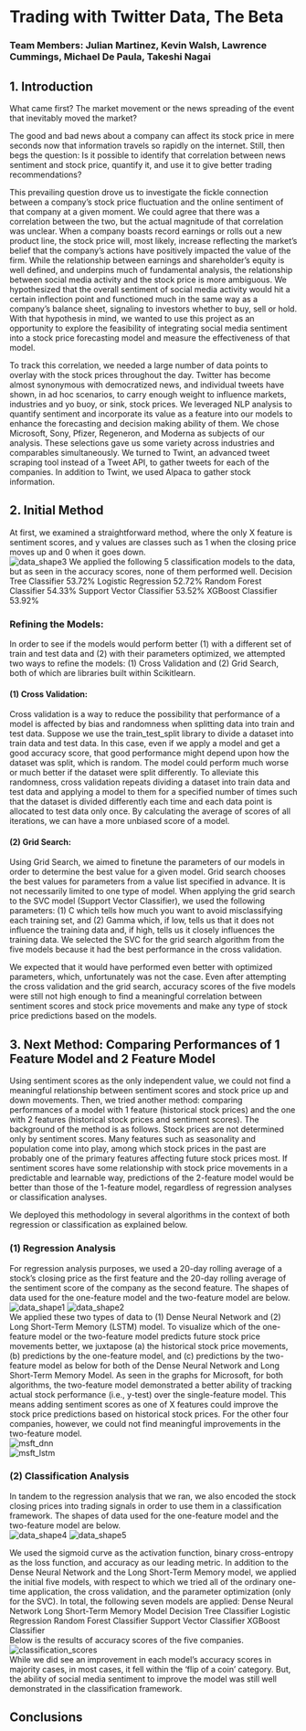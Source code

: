 # Trading with Twitter Data, The Beta <br>

### Team Members: Julian Martinez, Kevin Walsh, Lawrence Cummings, Michael De Paula, Takeshi Nagai


## 1. Introduction

What came first? The market movement or the news spreading of the event that inevitably moved the market?

The good and bad news about a company can affect its stock price in mere seconds now that information travels so rapidly on the internet. Still, then begs the question: Is it possible to identify that correlation between news sentiment and stock price, quantify it, and use it to give better trading recommendations? 

This prevailing question drove us to investigate the fickle connection between a company’s stock price fluctuation and the online sentiment of that company at a given moment. We could agree that there was a correlation between the two, but the actual magnitude of that correlation was unclear. When a company boasts record earnings or rolls out a new product line, the stock price will, most likely, increase reflecting the market’s belief that the company’s actions have positively impacted the value of the firm. While the relationship between earnings and shareholder’s equity is well defined, and underpins much of fundamental analysis, the relationship between social media activity and the stock price is more ambiguous. We hypothesized that the overall sentiment of social media activity would hit a certain inflection point and functioned much in the same way as a company’s balance sheet, signaling to investors whether to buy, sell or hold. With that hypothesis in mind, we wanted to use this project as an opportunity to explore the feasibility of integrating social media sentiment into a stock price forecasting model and measure the effectiveness of that model.


To track this correlation, we needed a large number of data points to overlay with the stock prices throughout the day. Twitter has become almost synonymous with democratized news, and individual tweets have shown, in ad hoc scenarios, to carry enough weight to influence markets, industries and yo buoy, or sink, stock prices. We leveraged NLP analysis to quantify sentiment and incorporate its value as a feature into our models to enhance the forecasting and decision making ability of them. We chose Microsoft, Sony, Pfizer, Regeneron, and Moderna as subjects of our analysis. These selections gave us some variety across industries and comparables simultaneously. We turned to Twint, an advanced tweet scraping tool instead of a Tweet API, to gather tweets for each of the companies. In addition to Twint, we used Alpaca to gather stock information.


## 2. Initial Method
At first, we examined a straightforward method, where the only X feature is sentiment scores, and y values are classes such as 1 when the closing price moves up and 0 when it goes down. <br>
![data_shape3](https://github.com/julian1765/Project_2_Team_4/blob/main/images/data_shape3.PNG)
We applied the following 5 classification models to the data, but as seen in the accuracy scores, none of them performed well.
Decision Tree Classifier	 53.72%
Logistic Regression		 52.72%
Random Forest Classifier	 54.33%
Support Vector Classifier	 53.52%
XGBoost Classifier		 53.92%


### Refining the Models:

In order to see if the models would perform better (1) with a different set of train and test data and (2) with their parameters optimized, we attempted two ways to refine the models: (1) Cross Validation and (2) Grid Search, both of which are libraries built within Scikitlearn.

#### (1) Cross Validation:

Cross validation is a way to reduce the possibility that performance of a model is affected by bias and randomness when splitting data into train and test data. Suppose we use the train_test_split library to divide a dataset into train data and test data. In this case, even if we apply a model and get a good accuracy score, that good performance might depend upon how the dataset was split, which is random. The model could perform much worse or much better if the dataset were split differently. To alleviate this randomness, cross validation repeats dividing a dataset into train data and test data and applying a model to them for a specified number of times such that the dataset is divided differently each time and each data point is allocated to test data only once. By calculating the average of scores of all iterations, we can have a more unbiased score of a model.

#### (2) Grid Search:

Using Grid Search, we aimed to finetune the parameters of our models in order to determine the best value for a given model. Grid search chooses the best values for parameters from a value list specified in advance. It is not necessarily limited to one type of model. When applying the grid search to the SVC model (Support Vector Classifier), we used the following parameters: (1) C which tells how much you want to avoid misclassifying each training set, and (2) Gamma which, if low, tells us that it does not influence the training data and, if high, tells us it closely influences the training data. We selected the SVC for the grid search algorithm from the five models because it had the best performance in the cross validation. 

We expected that it would have performed even better with optimized parameters, which, unfortunately was not the case. Even after attempting the cross validation and the grid search, accuracy scores of the five models were still not high enough to find a meaningful correlation between sentiment scores and stock price movements and make any type of stock price predictions based on the models.


## 3. Next Method: Comparing Performances of 1 Feature Model and 2 Feature Model

Using sentiment scores as the only independent value, we could not find a meaningful relationship between sentiment scores and stock price up and down movements. Then, we tried another method: comparing performances of a model with 1 feature (historical stock prices) and the one with 2 features (historical stock prices and sentiment scores). The background of the method is as follows. Stock prices are not determined only by sentiment scores. Many features such as seasonality and population come into play, among which stock prices in the past are probably one of the primary features affecting future stock prices most. If sentiment scores have some relationship with stock price movements in a predictable and learnable way, predictions of the 2-feature model would be better than those of the 1-feature model, regardless of regression analyses or classification analyses.

We deployed this methodology in several algorithms in the context of both regression or classification as explained below.

### (1) Regression Analysis

For regression analysis purposes, we used a 20-day rolling average of a stock’s closing price as the first feature and the 20-day rolling average of the sentiment score of the company as the second feature. The shapes of data used for the one-feature model and the two-feature model are below.<br>
![data_shape1](https://github.com/julian1765/Project_2_Team_4/blob/main/images/data_shape1.PNG)
![data_shape2](https://github.com/julian1765/Project_2_Team_4/blob/main/images/data_shape2.PNG)
<br>
We applied these two types of data to (1) Dense Neural Network and (2) Long Short-Term Memory (LSTM) model. To visualize which of the one-feature model or the two-feature model predicts future stock price movements better, we juxtapose (a) the historical stock price movements, (b) predictions by the one-feature model, and (c) predictions by the two-feature model as below for both of the Dense Neural Network and Long Short-Term Memory Model. As seen in the graphs for Microsoft, for both algorithms, the two-feature model demonstrated a better ability of tracking actual stock performance (i.e., y-test) over the single-feature model. This means adding sentiment scores as one of X features could improve the stock price predictions based on historical stock prices. For the other four companies, however, we could not find meaningful improvements in the two-feature model. <br>
![msft_dnn](https://github.com/julian1765/Project_2_Team_4/blob/main/images/msft_dnn.png)
<br>
![msft_lstm](https://github.com/julian1765/Project_2_Team_4/blob/main/images/msft_lstm.png)



### (2) Classification Analysis

In tandem to the regression analysis that we ran, we also encoded the stock closing prices into trading signals in order to use them in a classification framework.  The shapes of data used for the one-feature model and the two-feature model are below.<br>
![data_shape4](https://github.com/julian1765/Project_2_Team_4/blob/main/images/data_shape4.PNG)
![data_shape5](https://github.com/julian1765/Project_2_Team_4/blob/main/images/data_shape5.PNG)
<br>

We used the sigmoid curve as the activation function, binary cross-entropy as the loss function, and accuracy as our leading metric. In addition to the Dense Neural Network and the Long Short-Term Memory model, we applied the initial five models, with respect to which we tried all of the ordinary one-time application, the cross validation, and the parameter optimization (only for the SVC). In total, the following seven models are applied:
Dense Neural Network
Long Short-Term Memory Model
Decision Tree Classifier
Logistic Regression
Random Forest Classifier
Support Vector Classifier
XGBoost Classifier
<br>
Below is the results of accuracy scores of the five companies.
<br>
![classification_scores](https://github.com/julian1765/Project_2_Team_4/blob/main/images/classification_scores.PNG)
<br>
While we did see an improvement in each model’s accuracy scores in majority cases, in most cases, it fell within the ‘flip of a coin’ category. But, the ability of social media sentiment to improve the model was still well demonstrated in the classification framework. 

## Conclusions
